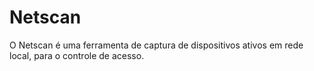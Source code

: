 # Netscan
O Netscan é uma ferramenta de captura de dispositivos ativos em rede local, para o controle de acesso.
